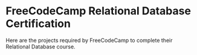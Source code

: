 # FreeCodeCamp Relational Database Certification
Here are the projects required by FreeCodeCamp to complete their Relational Database course. 
